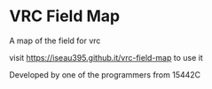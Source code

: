 # VRC Field Map

A map of the field for vrc

visit https://iseau395.github.it/vrc-field-map to use it

Developed by one of the programmers from 15442C